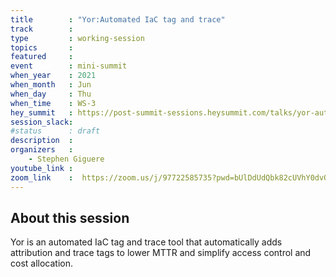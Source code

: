 ```yaml
---
title        : "Yor:Automated IaC tag and trace"
track        : 
type         : working-session
topics       :
featured     :
event        : mini-summit
when_year    : 2021
when_month   : Jun
when_day     : Thu
when_time    : WS-3
hey_summit   : https://post-summit-sessions.heysummit.com/talks/yor-automated-iac-tag-and-trace/
session_slack:
#status      : draft
description  :
organizers   :
    - Stephen Giguere
youtube_link :
zoom_link    :  https://zoom.us/j/97722585735?pwd=bUlDdUdQbk82cUVhY0dvOGFjdmsvUT09
---
```


## About this session
Yor is an automated IaC tag and trace tool that automatically adds attribution and trace tags to lower MTTR and simplify access control and cost allocation.
